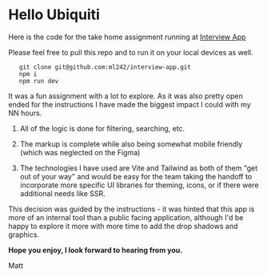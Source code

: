 # Hello Ubiquiti

Here is the code for the take home assignment running at [Interview App](https://interview-app.pages.dev/)

Please feel free to pull this repo and to run it on your local devices as well.

```
   git clone git@github.com:ml242/interview-app.git
   npm i
   npm run dev
```

It was a fun assignment with a lot to explore. As it was also pretty open ended for the instructions I have made the biggest impact I could with my NN hours.

1. All of the logic is done for filtering, searching, etc.

2. The markup is complete while also being somewhat mobile friendly (which was neglected on the Figma)

3. The technologies I have used are Vite and Tailwind as both of them "get out of your way" and would be easy for the team taking the handoff to incorporate more specific UI libraries for theming, icons, or if there were additional needs like SSR.

This decision was guided by the instructions - it was hinted that this app is more of an internal tool than a public facing application, although I'd be happy to explore it more with more time to add the drop shadows and graphics.

**Hope you enjoy, I look forward to hearing from you.**

Matt
